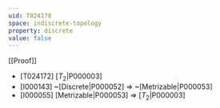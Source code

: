 ```yaml
---
uid: T024178
space: indiscrete-topology
property: discrete
value: false
---
```

[[Proof]]

* [T024172] [$T_2$|P000003]
* [I000143] ~[Discrete|P000052] => ~[Metrizable|P000053]
* [I000055] [Metrizable|P000053] => [$T_2$|P000003]

